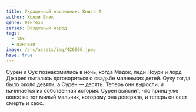 ```yaml
---
title: Украденный наследник. Книга 4
author: Холли Блэк
genre: Фэнтези
series: Воздушный народ
tags:
  - 18+
  - фэнтези
image: /src/assets/img/426006.jpeg
have: true
---
```

Сурен и Оук познакомились в ночь, когда Мадок, леди Ноури и лорд Джарел пытались договориться о свадьбе маленьких детей. Оуку тогда было около девяти, а Сурен — десять. Теперь они выросли, и начинается их собственная история. Сурен выяснит, что принц уже вовсе не тот милый мальчик, которому она доверяла, и теперь он сеет смерть и хаос.
